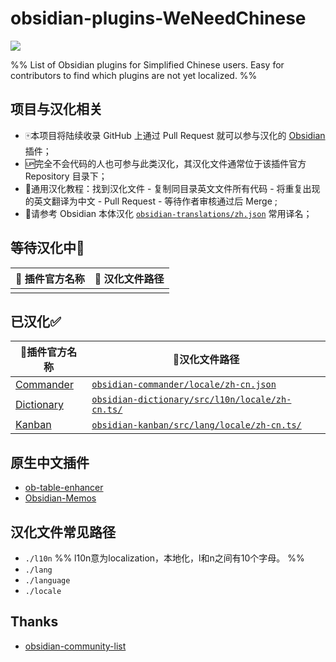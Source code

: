 # obsidian-plugins-WeNeedChinese

![](https://img.shields.io/badge/language-Chinese-white.svg)

%% List of Obsidian plugins for Simplified Chinese users. Easy for contributors to find which plugins are not yet localized. %%

## 项目与汉化相关

- 🀄本项目将陆续收录 GitHub 上通过 Pull Request 就可以参与汉化的 [Obsidian](https://obsidian.md/) 插件；
- 🆙完全不会代码的人也可参与此类汉化，其汉化文件通常位于该插件官方 Repository 目录下；
- 📝通用汉化教程：找到汉化文件 - 复制同目录英文文件所有代码 - 将重复出现的英文翻译为中文 - Pull Request - 等待作者审核通过后 Merge ;
- 📌请参考 Obsidian 本体汉化  [`obsidian-translations/zh.json`](https://github.com/obsidianmd/obsidian-translations/blob/master/zh.json) 常用译名；

## 等待汉化中🚧
| 📁 插件官方名称 | 🔗 汉化文件路径 |
| --------------- | --------------- |
|                 |                 |

## 已汉化✅
| 📁插件官方名称  |🔗汉化文件路径  | 
| ------------------- | ------------------ |
| [Commander](https://github.com/phibr0/obsidian-commander)  | [`obsidian-commander/locale/zh-cn.json`](https://github.com/phibr0/obsidian-commander/blob/main/locale/zh-cn.json) |
| [Dictionary](https://github.com/phibr0/obsidian-dictionary) | [`obsidian-dictionary/src/l10n/locale/zh-cn.ts/`](https://github.com/phibr0/obsidian-dictionary/blob/master/src/l10n/locale/zh-cn.ts) |
| [Kanban](https://github.com/mgmeyers/obsidian-kanban) |[`obsidian-kanban/src/lang/locale/zh-cn.ts/`](https://github.com/mgmeyers/obsidian-kanban/blob/main/src/lang/locale/zh-cn.ts) |

## 原生中文插件

- [ob-table-enhancer](https://github.com/Stardusten/ob-table-enhancer)
- [Obsidian-Memos](https://github.com/Quorafind/Obsidian-Memos)

## 汉化文件常见路径

- `./l10n` %% l10n意为localization，本地化，l和n之间有10个字母。 %%
- `./lang`
- `./language`
- `./locale`

## Thanks

- [obsidian-community-list](https://github.com/konhi/obsidian-community-list/blob/main/lists/plugins.md)
